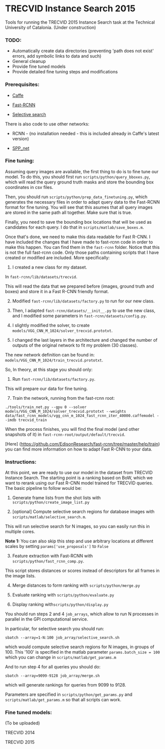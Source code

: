 # TRECVID Instance Search 2015

Tools for running the TRECVID 2015 Instance Search task at the Technical University of Catalonia.
(Under construction)

### TODO:

- Automatically create data directories (preventing 'path does not exist' errors, add symbolic links to data and such)
- General cleanup
- Provide fine tuned models
- Provide detailed fine tuning steps and modifications


### Prerequisites:

- [Caffe](http://caffe.berkeleyvision.org/installation.html)

- [Fast-RCNN](https://github.com/rbgirshick/fast-rcnn)

- [Selective search](https://github.com/sergeyk/selective_search_ijcv_with_python)


There is also code to use other networks:

- RCNN - (no installation needed - this is included already in Caffe's latest version)

- [ SPP_net](https://github.com/ShaoqingRen/SPP_net)

### Fine tuning:

Assuming query images are available, the first thing to do is to fine tune our model. To do this, you should first run `scripts/python/query_bboxes.py`, which will read the query ground truth masks and store the bounding box coordinates in csv files. 

Then, you should run `scripts/python/prep_data_finetuning.py`, which generates the necessary files in order to adapt query data to the Fast-RCNN format for fine tuning. You will see that this asumes that all query images are stored in the same path all together. Make sure that is true. 

Finally, you need to save the bounding box locations that will be used as candidates for each query. I do that in `scripts/matlab/save_boxes.m`.

Once that's done, we need to make this data readable for Fast R-CNN. I have included the changes that I have made to fast-rcnn code in order to make this happen. You can find them in the `fast-rcnn` folder. Notice that this is not the full fast-rcnn code. Only those paths containing scripts that I have created or modified are included. More specifically:

1. I created a new class for my dataset.

  In `fast-rcnn/lib/datasets/trecvid`. 

  This will read the data that we prepared before (images, ground truth and boxes) and store it in a Fast R-CNN friendly format. 

2. Modified `fast-rcnn/lib/datasets/factory.py` to run for our new class.

3. Then, I adapted `fast-rcnn/datasets/__init__.py` to use the new class, and I modified some parameters in `fast-rcnn/datasets/config.py`.

4. I slightly modified the solver, to create `models/VGG_CNN_M_1024/solver_trecvid.prototxt`.

5. I changed the last layers in the architecture and changed the number of outputs of the original network to fit my problem (30 classes). 

  The new network definition can be found in: `models/VGG_CNN_M_1024/train_trecvid.prototxt`.

So, In theory, at this stage you should only:

1. Run `fast-rcnn/lib/datasets/factory.py`. 

  This will prepare our data for fine tuning.

7. Train the network, running from the fast-rcnn root: 

  `./tools/train_net.py --gpu 0 --solver models/VGG_CNN_M_1024/solver_trecvid.prototxt --weights data/fast_rcnn_models/vgg_cnn_m_1024_fast_rcnn_iter_40000.caffemodel --imdb trecvid_train`


When the process finishes, you will find the final model (and other snapshots of it) in `fast-rcnn-root/output/default/trecvid`.

[Here] (https://github.com/EdisonResearch/fast-rcnn/tree/master/help/train) you can find more information on how to adapt Fast R-CNN to your data.


### Instructions:

At this point, we are ready to use our model in the dataset from TRECVID Instance Search. The starting point is a ranking based on BoW, which we want to rerank using our Fast R-CNN model trained for TRECVID queries. The basic pipeline to follow would be:

1. Generate frame lists from the shot lists with `scripts/python/create_image_list.py`

2. [optional] Compute selective search regions for database images with `scripts/matlab/selective_search.m`. 

  This will run selective search for N images, so you can easily run this in multiple cores. 

  **Note 1:** You can also skip this step and use arbitrary locations at different scales by setting `params['use_proposals']` to `False`

3. Feature extraction with Fast-RCNN with `scripts/python/fast_rcnn_comp.py`. 

  This script stores distances or scores instead of descriptors for all frames in the image lists.

4. Merge distances to form ranking with `scripts/python/merge.py`

5. Evaluate ranking with `scripts/python/evaluate.py`

6. Display ranking with`scripts/python/display.py`


You should run steps 2 and 4 `job_arrays`, which allow to run N processes in parallel in the GPI computational service. 

In particular, for selective search you should run:

`sbatch --array=1-N:100 job_array/selective_search.sh` 

which would compute selective search regions for N images, in groups of 100. This '100' is specified in the matlab parameter `params.batch_size = 100` which you can change in `scripts/matlab/get_params.m`

And to run step 4 for all queries you should do:

`sbatch --array=9099-9128 job_array/merge.sh`

which will generate rankings for queries from 9099 to 9128.

Parameters are specified in `scripts/python/get_params.py` and `scripts/matlab/get_params.m` so that all scripts can work.

### Fine tuned models:

(To be uploaded)

TRECVID 2014


TRECVID 2015
